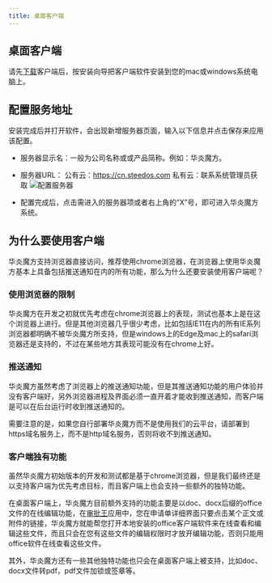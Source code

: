 ```yaml
---
title: 桌面客户端
---
```


## 桌面客户端

请先[下载](/help/download)客户端后，按安装向导把客户端软件安装到您的mac或windows系统电脑上。

## 配置服务地址

安装完成后并打开软件，会出现新增服务器页面，输入以下信息并点击保存来应用该配置。

- 服务器显示名：一般为公司名称或或产品简称。例如：华炎魔方。

- 服务器URL：
      公有云：<https://cn.steedos.com>
      私有云：联系系统管理员获取
![配置服务器](/assets/help/quick_guide/配置服务器.png)

- 配置完成后，点击需进入的服务器项或者右上角的“X”号，即可进入华炎魔方系统。

## 为什么要使用客户端

华炎魔方支持浏览器直接访问，推荐使用chrome浏览器，在浏览器上使用华炎魔方基本上具备包括推送通知在内的所有功能，那么为什么还要安装使用客户端呢？

### 使用浏览器的限制

华炎魔方在开发之初就优先考虑在chrome浏览器上的表现，测试也基本上是在这个浏览器上进行。但是其他浏览器几乎很少考虑，比如包括IE11在内的所有IE系列浏览器都明确不被华炎魔方所支持，但是windows上的Edge及mac上的safari浏览器还是支持的，不过在某些地方其表现可能没有在chrome上好。

### 推送通知

华炎魔方虽然考虑了浏览器上的推送通知功能，但是其推送通知功能的用户体验并没有客户端好，另外浏览器进程及界面必须一直开着才能收到推送通知，而客户端是可以在后台运行时收到推送通知的。

需要注意的是，如果您自行部署华炎魔方而不是使用我们的云平台，请部署到https域名服务上，而不是http域名服务，否则将收不到推送通知。

### 客户端独有功能

虽然华炎魔方初始版本的开发和测试都是基于chrome浏览器，但是我们最终还是以支持客户端为优先考虑目标，而且客户端上也会支持一些额外的独特功能。

在桌面客户端上，华炎魔方目前额外支持的功能主要是以doc、docx后缀的office文件的在线编辑功能，在[审批王](/help/workflow/instance_approve#附件查看)应用中，您在申请单详细界面只要点击某个正文或附件的链接，华炎魔方就能帮您打开本地安装的office客户端软件来在线查看和编辑这些文件，而且只会在您有这些文件的编辑权限时才放开编辑功能，否则只能用office软件在线查看这些文件。

其外，华炎魔方还有一些其他独特功能也只会在桌面客户端上被支持，比如doc、docx文件转pdf，pdf文件加锁或签章等。
